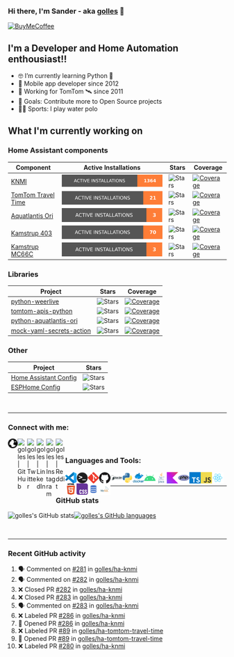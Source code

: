 ### Hi there, I'm Sander - aka [golles][github] 👋

[![BuyMeCoffee][buymecoffeebadge]][buymecoffee]

## I'm a Developer and Home Automation enthousiast!!

- 🤓 I’m currently learning Python 🐍
- 📱 Mobile app developer since 2012
- 🏢 Working for TomTom 🛰️ since 2011
- 🎯 Goals: Contribute more to Open Source projects
- 🤽‍♂️ Sports: I play water polo

## What I'm currently working on

### Home Assistant components

| Component                                                               | Active Installations                                                                                           | Stars                                                                                                | Coverage                                                                                                                                                                    |
| ----------------------------------------------------------------------- | -------------------------------------------------------------------------------------------------------------- | ---------------------------------------------------------------------------------------------------- | --------------------------------------------------------------------------------------------------------------------------------------------------------------------------- |
| [KNMI](https://github.com/golles/ha-knmi)                               | ![](https://raw.githubusercontent.com/golles/ha-active-installation-badges/main/badges/knmi.svg)               | ![Stars](https://img.shields.io/github/stars/golles/ha-knmi?style=for-the-badge)                     | [![Coverage](https://img.shields.io/codecov/c/github/golles/ha-knmi?style=for-the-badge)](https://app.codecov.io/gh/golles/ha-knmi)                                         |
| [TomTom Travel Time](https://github.com/golles/ha-tomtom-travel-time)   | ![](https://raw.githubusercontent.com/golles/ha-active-installation-badges/main/badges/tomtom_travel_time.svg) | ![Stars](https://img.shields.io/github/stars/golles/ha-tomtom-travel-time?style=for-the-badge)       | [![Coverage](https://img.shields.io/codecov/c/github/golles/ha-tomtom-travel-time?style=for-the-badge)](https://app.codecov.io/gh/golles/ha-tomtom-travel-time)             |
| [Aquatlantis Ori](https://github.com/golles/ha-aquatlantis-ori)         | ![](https://raw.githubusercontent.com/golles/ha-active-installation-badges/main/badges/ori.svg)                | ![Stars](https://img.shields.io/github/stars/golles/ha-aquatlantis-ori?style=for-the-badge)          | [![Coverage](https://img.shields.io/codecov/c/github/golles/ha-aquatlantis-ori?style=for-the-badge)](https://app.codecov.io/gh/golles/ha-aquatlantis-ori)                   |
| [Kamstrup 403](https://github.com/golles/ha-kamstrup_403)               | ![](https://raw.githubusercontent.com/golles/ha-active-installation-badges/main/badges/kamstrup_403.svg)       | ![Stars](https://img.shields.io/github/stars/golles/ha-kamstrup_403?style=for-the-badge)             | [![Coverage](https://img.shields.io/codecov/c/github/golles/ha-kamstrup_403?style=for-the-badge)](https://app.codecov.io/gh/golles/ha-kamstrup_403)                         |
| [Kamstrup MC66C](https://github.com/golles/Home-Assistant-Sensor-MC66C) | ![](https://raw.githubusercontent.com/golles/ha-active-installation-badges/main/badges/mc66c.svg)              | ![Stars](https://img.shields.io/github/stars/golles/Home-Assistant-Sensor-MC66C?style=for-the-badge) | [![Coverage](https://img.shields.io/codecov/c/github/golles/Home-Assistant-Sensor-MC66C?style=for-the-badge)](https://app.codecov.io/gh/golles/Home-Assistant-Sensor-MC66C) |

### Libraries

| Project                                                                         | Stars                                                                                             | Coverage                                                                                                                                                              |
| ------------------------------------------------------------------------------- | ------------------------------------------------------------------------------------------------- | --------------------------------------------------------------------------------------------------------------------------------------------------------------------- |
| [python-weerlive](https://github.com/golles/python-weerlive)                    | ![Stars](https://img.shields.io/github/stars/golles/python-weerlive?style=for-the-badge)          | [![Coverage](https://img.shields.io/codecov/c/github/golles/python-weerlive?style=for-the-badge)](https://app.codecov.io/gh/golles/python-weerlive)                   |
| [tomtom-apis-python](https://github.com/golles/tomtom-apis-python)              | ![Stars](https://img.shields.io/github/stars/golles/tomtom-apis-python?style=for-the-badge)       | [![Coverage](https://img.shields.io/codecov/c/github/golles/tomtom-apis-python?style=for-the-badge)](https://app.codecov.io/gh/golles/tomtom-apis-python)             |
| [python-aquatlantis-ori](https://github.com/golles/python-aquatlantis-ori)      | ![Stars](https://img.shields.io/github/stars/golles/python-aquatlantis-ori?style=for-the-badge)   | [![Coverage](https://img.shields.io/codecov/c/github/golles/python-aquatlantis-ori?style=for-the-badge)](https://app.codecov.io/gh/golles/python-aquatlantis-ori)     |
| [mock-yaml-secrets-action](https://github.com/golles/mock-yaml-secrets-action/) | ![Stars](https://img.shields.io/github/stars/golles/mock-yaml-secrets-action?style=for-the-badge) | [![Coverage](https://img.shields.io/codecov/c/github/golles/mock-yaml-secrets-action?style=for-the-badge)](https://app.codecov.io/gh/golles/mock-yaml-secrets-action) |

### Other

| Project                                                                  | Stars                                                                                          |
| ------------------------------------------------------------------------ | ---------------------------------------------------------------------------------------------- |
| [Home Assistant Config](https://github.com/golles/Home-Assistant-Config) | ![Stars](https://img.shields.io/github/stars/golles/Home-Assistant-Config?style=for-the-badge) |
| [ESPHome Config](https://github.com/golles/ESPHome-Config/)              | ![Stars](https://img.shields.io/github/stars/golles/ESPHome-Config?style=for-the-badge)        |

<br />

---

### Connect with me:

[<img align="left" alt="golles | Website" width="22px" src="https://raw.githubusercontent.com/iconic/open-iconic/master/svg/globe.svg" />][website]
[<img align="left" alt="golles | GitHub" width="22px" src="https://cdn.jsdelivr.net/npm/simple-icons@v3/icons/github.svg" />][github]
[<img align="left" alt="golles | Twitter" width="22px" src="https://cdn.jsdelivr.net/npm/simple-icons@v3/icons/twitter.svg" />][twitter]
[<img align="left" alt="golles | LinkedIn" width="22px" src="https://cdn.jsdelivr.net/npm/simple-icons@v3/icons/linkedin.svg" />][linkedin]
[<img align="left" alt="golles | Instagram" width="22px" src="https://cdn.jsdelivr.net/npm/simple-icons@v3/icons/instagram.svg" />][instagram]
[<img align="left" alt="golles | Reddit" width="22px" src="https://cdn.jsdelivr.net/npm/simple-icons@v3/icons/reddit.svg" />][reddit]

<br />

### Languages and Tools:

[<img align="left" alt="Visual Studio Code" width="26px" src="https://raw.githubusercontent.com/github/explore/80688e429a7d4ef2fca1e82350fe8e3517d3494d/topics/visual-studio-code/visual-studio-code.png" />][github]
[<img align="left" alt="Terminal" width="26px" src="https://raw.githubusercontent.com/github/explore/80688e429a7d4ef2fca1e82350fe8e3517d3494d/topics/terminal/terminal.png" />][github]
[<img align="left" alt="Git" width="26px" src="https://raw.githubusercontent.com/github/explore/80688e429a7d4ef2fca1e82350fe8e3517d3494d/topics/git/git.png" />][github]
[<img align="left" alt="GitHub" width="26px" src="https://raw.githubusercontent.com/github/explore/78df643247d429f6cc873026c0622819ad797942/topics/github/github.png" />][github]
[<img align="left" alt="Bash" width="26px" src="https://raw.githubusercontent.com/github/explore/80688e429a7d4ef2fca1e82350fe8e3517d3494d/topics/bash/bash.png" />][github]
[<img align="left" alt="Python" width="26px" src="https://raw.githubusercontent.com/github/explore/80688e429a7d4ef2fca1e82350fe8e3517d3494d/topics/python/python.png" />][github]
[<img align="left" alt="Docker" width="26px" src="https://raw.githubusercontent.com/github/explore/80688e429a7d4ef2fca1e82350fe8e3517d3494d/topics/docker/docker.png" />][github]
[<img align="left" alt="Android" width="26px" src="https://raw.githubusercontent.com/github/explore/80688e429a7d4ef2fca1e82350fe8e3517d3494d/topics/android/android.png" />][github]
[<img align="left" alt="Java" width="26px" src="https://raw.githubusercontent.com/github/explore/80688e429a7d4ef2fca1e82350fe8e3517d3494d/topics/java/java.png" />][github]
[<img align="left" alt="Kotlin" width="26px" src="https://raw.githubusercontent.com/github/explore/80688e429a7d4ef2fca1e82350fe8e3517d3494d/topics/kotlin/kotlin.png" />][github]
[<img align="left" alt="PHP" width="26px" src="https://raw.githubusercontent.com/github/explore/80688e429a7d4ef2fca1e82350fe8e3517d3494d/topics/php/php.png" />][github]
[<img align="left" alt="TypeScript" width="26px" src="https://raw.githubusercontent.com/github/explore/80688e429a7d4ef2fca1e82350fe8e3517d3494d/topics/typescript/typescript.png" />][github]
[<img align="left" alt="JavaScript" width="26px" src="https://raw.githubusercontent.com/github/explore/80688e429a7d4ef2fca1e82350fe8e3517d3494d/topics/javascript/javascript.png" />][github]
[<img align="left" alt="React Native" width="26px" src="https://raw.githubusercontent.com/github/explore/80688e429a7d4ef2fca1e82350fe8e3517d3494d/topics/react-native/react-native.png" />][github]
[<img align="left" alt="HTML" width="26px" src="https://raw.githubusercontent.com/github/explore/80688e429a7d4ef2fca1e82350fe8e3517d3494d/topics/html/html.png" />][github]
[<img align="left" alt="CSS" width="26px" src="https://raw.githubusercontent.com/github/explore/80688e429a7d4ef2fca1e82350fe8e3517d3494d/topics/css/css.png" />][github]
[<img align="left" alt="SQL" width="26px" src="https://raw.githubusercontent.com/github/explore/80688e429a7d4ef2fca1e82350fe8e3517d3494d/topics/sql/sql.png" />][github]
[<img align="left" alt="MySQL" width="26px" src="https://raw.githubusercontent.com/github/explore/80688e429a7d4ef2fca1e82350fe8e3517d3494d/topics/mysql/mysql.png" />][github]

<br />

---

### GitHub stats

[<img align="left" alt="golles's GitHub stats" src="https://github-readme-stats.vercel.app/api?username=golles&show_icons=true&hide_border=true&theme=transparent" />][github]
[<img alt="golles's GitHub languages" src="https://github-readme-stats.vercel.app/api/top-langs/?username=golles&hide_border=true&theme=transparent" />][github]

<br />

---

### Recent GitHub activity

<!--START_SECTION:activity-->

1. 🗣 Commented on [#281](https://github.com/golles/ha-knmi/issues/281#issuecomment-3415586683) in [golles/ha-knmi](https://github.com/golles/ha-knmi)
2. 🗣 Commented on [#282](https://github.com/golles/ha-knmi/pull/282#issuecomment-3415580218) in [golles/ha-knmi](https://github.com/golles/ha-knmi)
3. ❌ Closed PR [#282](undefined) in [golles/ha-knmi](https://github.com/golles/ha-knmi)
4. ❌ Closed PR [#283](undefined) in [golles/ha-knmi](https://github.com/golles/ha-knmi)
5. 🗣 Commented on [#283](https://github.com/golles/ha-knmi/pull/283#issuecomment-3415579603) in [golles/ha-knmi](https://github.com/golles/ha-knmi)
6. ❌ Labeled PR [#286](undefined) in [golles/ha-knmi](https://github.com/golles/ha-knmi)
7. 💪 Opened PR [#286](undefined) in [golles/ha-knmi](https://github.com/golles/ha-knmi)
8. ❌ Labeled PR [#89](undefined) in [golles/ha-tomtom-travel-time](https://github.com/golles/ha-tomtom-travel-time)
9. 💪 Opened PR [#89](undefined) in [golles/ha-tomtom-travel-time](https://github.com/golles/ha-tomtom-travel-time)
10. ❌ Labeled PR [#280](undefined) in [golles/ha-knmi](https://github.com/golles/ha-knmi)
<!--END_SECTION:activity-->

[website]: https://golles.nl
[github]: https://github.com/golles
[twitter]: https://twitter.com/golles13
[instagram]: https://instagram.com/golles13
[reddit]: https://www.reddit.com/u/golles13
[linkedin]: https://linkedin.com/in/sandergols
[buymecoffee]: https://www.buymeacoffee.com/golles
[buymecoffeebadge]: https://img.shields.io/badge/buy%20me%20a%20coffee-donate-yellow.svg?style=for-the-badge
